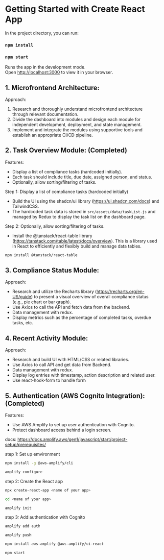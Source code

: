 # Getting Started with Create React App

In the project directory, you can run:

### `npm install`
### `npm start`

Runs the app in the development mode.\
Open [http://localhost:3000](http://localhost:3000) to view it in your browser.

## 1. Microfrontend Architecture:

Approach:

1. Research and thoroughly understand microfrontend architecture through relevant documentation.
2. Divide the dashboard into modules and design each module for independent development, deployment, and state management.
3. Implement and integrate the modules using supportive tools and establish an appropriate CI/CD pipeline.

## 2. Task Overview Module: (Completed)

Features: 

- Display a list of compliance tasks (hardcoded initially).
- Each task should include title, due date, assigned person, and status.
- Optionally, allow sorting/filtering of tasks.

Step 1: Display a list of compliance tasks (hardcoded initially)

- Build the UI using the shadcn/ui library (https://ui.shadcn.com/docs) and TailwindCSS.
- The hardcoded task data is stored in `src/assets/data/taskList.js` and managed by Redux to display the task list on the dashboard page.

Step 2: Optionally, allow sorting/filtering of tasks.

- Install the @tanstack/react-table library (https://tanstack.com/table/latest/docs/overview). This is a library used in React to efficiently and flexibly build and manage data tables.

```bash
npm install @tanstack/react-table

```

## 3. Compliance Status Module:

Approach:

- Research and utilize the Recharts library (https://recharts.org/en-US/guide) to present a visual overview of overall compliance status (e.g., pie chart or bar graph).
- Use Axios to call the API and fetch data from the backend.
- Data management with redux.
- Display metrics such as the percentage of completed tasks, overdue tasks, etc.

## 4. Recent Activity Module:

Approach:

- Research and build UI with HTML/CSS or related libraries.
- Use Axios to call API and get data from Backend.
- Data management with redux.
- Display log entries with timestamp, action description and related user.
- Use react-hook-form to handle form

## 5. Authentication (AWS Cognito Integration): (Completed)

Features: 

- Use AWS Amplify to set up user authentication with Cognito.
- Protect dashboard access behind a login screen.

docs: https://docs.amplify.aws/gen1/javascript/start/project-setup/prerequisites/

step 1: Set up emvironment

```bash
npm install -g @aws-amplify/cli

amplify configure
```

step 2: Create the React app

```bash
npx create-react-app <name of your app>

cd <name of your app>

amplify init
```

step 3: Add authentication with Cognito

```bash
amplify add auth

amplify push

npm install aws-amplify @aws-amplify/ui-react

npm start
```
